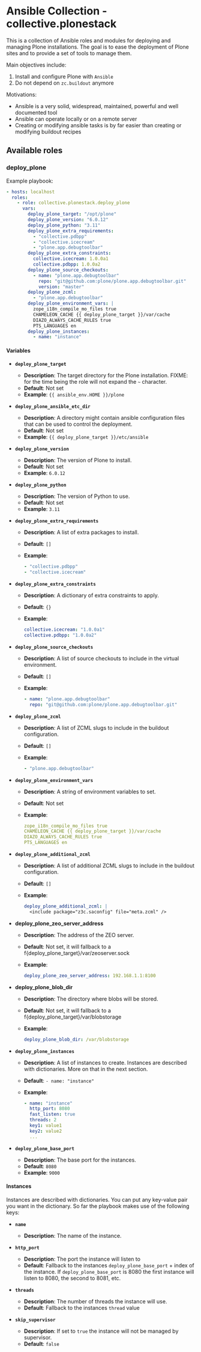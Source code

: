 # Ansible Collection - collective.plonestack

This is a collection of Ansible roles and modules for deploying and managing Plone installations. The goal is to ease the deployment of Plone sites and to provide a set of tools to manage them.

Main objectives include:

1. Install and configure Plone with `Ansible`
2. Do not depend on `zc.buildout` anymore

Motivations:

- Ansible is a very solid, widespread, maintained, powerful and well documented tool
- Ansible can operate locally or on a remote server
- Creating or modifying ansible tasks is by far easier than creating or modifying buildout recipes

## Available roles

### deploy_plone

Example playbook:

```yaml
- hosts: localhost
  roles:
    - role: collective.plonestack.deploy_plone
      vars:
        deploy_plone_target: "/opt/plone"
        deploy_plone_version: "6.0.12"
        deploy_plone_python: "3.11"
        deploy_plone_extra_requirements:
          - "collective.pdbpp"
          - "collective.icecream"
          - "plone.app.debugtoolbar"
        deploy_plone_extra_constraints:
          collective.icecream: 1.0.0a1
          collective.pdbpp: 1.0.0a2
        deploy_plone_source_checkouts:
          - name: "plone.app.debugtoolbar"
            repo: "git@github.com:plone/plone.app.debugtoolbar.git"
            version: "master"
        deploy_plone_zcml:
          - "plone.app.debugtoolbar"
        deploy_plone_environment_vars: |
          zope_i18n_compile_mo_files true
          CHAMELEON_CACHE {{ deploy_plone_target }}/var/cache
          DIAZO_ALWAYS_CACHE_RULES true
          PTS_LANGUAGES en
        deploy_plone_instances:
          - name: "instance"
```

#### Variables

- **`deploy_plone_target`**

  - **Description**: The target directory for the Plone installation. FIXME: for the time being the role will not expand the `~` character.
  - **Default**: Not set
  - **Example**: `{{ ansible_env.HOME }}/plone`

- **`deploy_plone_ansible_etc_dir`**

  - **Description**: A directory might contain ansible configuration files that can be used to control the deployment.
  - **Default**: Not set
  - **Example**: `{{ deploy_plone_target }}/etc/ansible`

- **`deploy_plone_version`**

  - **Description**: The version of Plone to install.
  - **Default**: Not set
  - **Example**: `6.0.12`

- **`deploy_plone_python`**

  - **Description**: The version of Python to use.
  - **Default**: Not set
  - **Example**: `3.11`

- **`deploy_plone_extra_requirements`**

  - **Description**: A list of extra packages to install.
  - **Default**: `[]`
  - **Example**:

    ```yaml
    - "collective.pdbpp"
    - "collective.icecream"
    ```

- **`deploy_plone_extra_constraints`**

  - **Description**: A dictionary of extra constraints to apply.
  - **Default**: `{}`
  - **Example**:

    ```yaml
    collective.icecream: "1.0.0a1"
    collective.pdbpp: "1.0.0a2"
    ```

- **`deploy_plone_source_checkouts`**

  - **Description**: A list of source checkouts to include in the virtual environment.
  - **Default**: `[]`
  - **Example**:

    ```yaml
    - name: "plone.app.debugtoolbar"
      repo: "git@github.com:plone/plone.app.debugtoolbar.git"
    ```

- **`deploy_plone_zcml`**

  - **Description**: A list of ZCML slugs to include in the buildout configuration.
  - **Default**: `[]`
  - **Example**:

    ```yaml
    - "plone.app.debugtoolbar"
    ```

- **`deploy_plone_environment_vars`**

  - **Description**: A string of environment variables to set.
  - **Default**: Not set
  - **Example**:

    ```yaml
    zope_i18n_compile_mo_files true
    CHAMELEON_CACHE {{ deploy_plone_target }}/var/cache
    DIAZO_ALWAYS_CACHE_RULES true
    PTS_LANGUAGES en
    ```

- **`deploy_plone_additional_zcml`**

  - **Description**: A list of additional ZCML slugs to include in the buildout configuration.
  - **Default**: `[]`
  - **Example**:

    ```yaml
    deploy_plone_additional_zcml: |
      <include package="z3c.saconfig" file="meta.zcml" />
    ```

- **deploy_plone_zeo_server_address**

  - **Description**: The address of the ZEO server.
  - **Default**: Not set, it will fallback to a f{deploy_plone_target}/var/zeoserver.sock
  - **Example**:

    ```yaml
    deploy_plone_zeo_server_address: 192.168.1.1:8100
    ```

- **deploy_plone_blob_dir**

  - **Description**: The directory where blobs will be stored.
  - **Default**: Not set, it will fallback to a f{deploy_plone_target}/var/blobstorage
  - **Example**:

    ```yaml
    deploy_plone_blob_dir: /var/blobstorage
    ```

- **`deploy_plone_instances`**

  - **Description**: A list of instances to create. Instances are described with dictionaries. More on that in the next section.
  - **Default**: `- name: "instance"`
  - **Example**:

    ```yaml
    - name: "instance"
      http_port: 8080
      fast_listen: true
      threads: 2
      key1: value1
      key2: value2
      ...
    ```

- **`deploy_plone_base_port`**

  - **Description**: The base port for the instances.
  - **Default**: `8080`
  - **Example**: `9000`

#### Instances

Instances are described with dictionaries. You can put any key-value pair you want in the dictionary. So far the playbook makes use of the following keys:

- **`name`**

  - **Description**: The name of the instance.

- **`http_port`**

  - **Description**: The port the instance will listen to
  - **Default**: Fallback to the instances `deploy_plone_base_port` + index of the instance. If `deploy_plone_base_port` is 8080 the first instance will listen to 8080, the second to 8081, etc.

- **`threads`**

  - **Description**: The number of threads the instance will use.
  - **Default**: Fallback to the instances `thread` value

- **`skip_supervisor`**

  - **Description**: If set to `true` the instance will not be managed by supervisor.
  - **Default**: `false`

